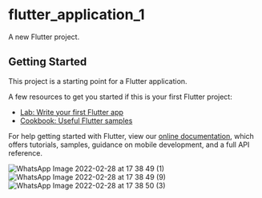 # flutter_application_1

A new Flutter project.

## Getting Started

This project is a starting point for a Flutter application.

A few resources to get you started if this is your first Flutter project:

- [Lab: Write your first Flutter app](https://flutter.dev/docs/get-started/codelab)
- [Cookbook: Useful Flutter samples](https://flutter.dev/docs/cookbook)

For help getting started with Flutter, view our
[online documentation](https://flutter.dev/docs), which offers tutorials,
samples, guidance on mobile development, and a full API reference.

![WhatsApp Image 2022-02-28 at 17 38 49 (1)](https://user-images.githubusercontent.com/89982049/156091177-53465872-e974-4d82-8850-fae08cfbac44.jpeg)
![WhatsApp Image 2022-02-28 at 17 38 49 (9)](https://user-images.githubusercontent.com/89982049/156091385-9ee82438-b78f-4139-a7ab-785c96f5cf14.jpeg)
![WhatsApp Image 2022-02-28 at 17 38 50 (3)](https://user-images.githubusercontent.com/89982049/156094532-9cb1cbee-f492-4364-bf48-aca4651f7868.jpeg)
